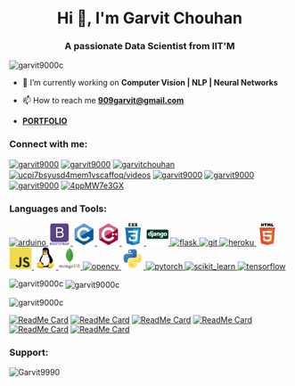 <h1 align="center">Hi 👋, I'm Garvit Chouhan</h1>
<h3 align="center">A passionate Data Scientist from IIT'M</h3>

<p align="left"> <img src="https://komarev.com/ghpvc/?username=garvit9000c&label=Profile%20views&color=0e75b6&style=flat" alt="garvit9000c" /> </p>

- 🔭 I’m currently working on **Computer Vision | NLP | Neural Networks**

- 📫 How to reach me **909garvit@gmail.com** 

- [**PORTFOLIO**](https://garvit9000c.github.io/Portfolio/)

<h3 align="left">Connect with me:</h3>
<p align="left">
<a href="https://linkedin.com/in/garvit9000" target="blank"><img align="center" src="https://raw.githubusercontent.com/rahuldkjain/github-profile-readme-generator/master/src/images/icons/Social/linked-in-alt.svg" alt="garvit9000" height="30" width="40" /></a>
<a href="https://stackoverflow.com/users/garvit9000" target="blank"><img align="center" src="https://raw.githubusercontent.com/rahuldkjain/github-profile-readme-generator/master/src/images/icons/Social/stack-overflow.svg" alt="garvit9000" height="30" width="40" /></a>
<a href="https://kaggle.com/garvitchouhan" target="blank"><img align="center" src="https://raw.githubusercontent.com/rahuldkjain/github-profile-readme-generator/master/src/images/icons/Social/kaggle.svg" alt="garvitchouhan" height="30" width="40" /></a>
<a href="https://www.youtube.com/channel/UCpI7BsYusd4MEm1VScAFfOQ/videos" target="blank"><img align="center" src="https://raw.githubusercontent.com/rahuldkjain/github-profile-readme-generator/master/src/images/icons/Social/youtube.svg" alt="ucpi7bsyusd4mem1vscaffoq/videos" height="30" width="40" /></a>
<a href="https://www.codechef.com/users/garvit9000" target="blank"><img align="center" src="https://cdn.jsdelivr.net/npm/simple-icons@3.1.0/icons/codechef.svg" alt="garvit9000" height="30" width="40" /></a>
<a href="https://codeforces.com/profile/garvit9000" target="blank"><img align="center" src="https://cdn.jsdelivr.net/npm/simple-icons@3.0.1/icons/codeforces.svg" alt="garvit9000" height="30" width="40" /></a>
<a href="https://www.leetcode.com/garvit9000" target="blank"><img align="center" src="https://raw.githubusercontent.com/rahuldkjain/github-profile-readme-generator/master/src/images/icons/Social/leet-code.svg" alt="garvit9000" height="30" width="40" /></a>
<a href="https://discord.gg/4ppMW7e3GX" target="blank"><img align="center" src="https://raw.githubusercontent.com/rahuldkjain/github-profile-readme-generator/master/src/images/icons/Social/discord.svg" alt="4ppMW7e3GX" height="30" width="40" /></a>
</p>

<h3 align="left">Languages and Tools:</h3>
<p align="left"> <a href="https://www.arduino.cc/" target="_blank"> <img src="https://cdn.worldvectorlogo.com/logos/arduino-1.svg" alt="arduino" width="40" height="40"/> </a> <a href="https://getbootstrap.com" target="_blank"> <img src="https://raw.githubusercontent.com/devicons/devicon/master/icons/bootstrap/bootstrap-plain-wordmark.svg" alt="bootstrap" width="40" height="40"/> </a> <a href="https://www.cprogramming.com/" target="_blank"> <img src="https://raw.githubusercontent.com/devicons/devicon/master/icons/c/c-original.svg" alt="c" width="40" height="40"/> </a> <a href="https://www.w3schools.com/cpp/" target="_blank"> <img src="https://raw.githubusercontent.com/devicons/devicon/master/icons/cplusplus/cplusplus-original.svg" alt="cplusplus" width="40" height="40"/> </a> <a href="https://www.w3schools.com/css/" target="_blank"> <img src="https://raw.githubusercontent.com/devicons/devicon/master/icons/css3/css3-original-wordmark.svg" alt="css3" width="40" height="40"/> </a> <a href="https://www.djangoproject.com/" target="_blank"> <img src="https://raw.githubusercontent.com/devicons/devicon/master/icons/django/django-original.svg" alt="django" width="40" height="40"/> </a><a href="https://flask.palletsprojects.com/" target="_blank"> <img src="https://www.vectorlogo.zone/logos/pocoo_flask/pocoo_flask-icon.svg" alt="flask" width="40" height="40"/> </a> <a href="https://git-scm.com/" target="_blank"> <img src="https://www.vectorlogo.zone/logos/git-scm/git-scm-icon.svg" alt="git" width="40" height="40"/> </a> <a href="https://heroku.com" target="_blank"> <img src="https://www.vectorlogo.zone/logos/heroku/heroku-icon.svg" alt="heroku" width="40" height="40"/> </a> <a href="https://www.w3.org/html/" target="_blank"> <img src="https://raw.githubusercontent.com/devicons/devicon/master/icons/html5/html5-original-wordmark.svg" alt="html5" width="40" height="40"/> </a> <a href="https://developer.mozilla.org/en-US/docs/Web/JavaScript" target="_blank"> <img src="https://raw.githubusercontent.com/devicons/devicon/master/icons/javascript/javascript-original.svg" alt="javascript" width="40" height="40"/> </a> <a href="https://www.linux.org/" target="_blank"> <img src="https://raw.githubusercontent.com/devicons/devicon/master/icons/linux/linux-original.svg" alt="linux" width="40" height="40"/> </a> <a href="https://www.mongodb.com/" target="_blank"> <img src="https://raw.githubusercontent.com/devicons/devicon/master/icons/mongodb/mongodb-original-wordmark.svg" alt="mongodb" width="40" height="40"/> </a> <a href="https://opencv.org/" target="_blank"> <img src="https://www.vectorlogo.zone/logos/opencv/opencv-icon.svg" alt="opencv" width="40" height="40"/> </a> <a href="https://www.python.org" target="_blank"> <img src="https://raw.githubusercontent.com/devicons/devicon/master/icons/python/python-original.svg" alt="python" width="40" height="40"/> </a> <a href="https://pytorch.org/" target="_blank"> <img src="https://www.vectorlogo.zone/logos/pytorch/pytorch-icon.svg" alt="pytorch" width="40" height="40"/> </a> <a href="https://scikit-learn.org/" target="_blank"> <img src="https://upload.wikimedia.org/wikipedia/commons/0/05/Scikit_learn_logo_small.svg" alt="scikit_learn" width="40" height="40"/> </a> <a href="https://www.tensorflow.org" target="_blank"> <img src="https://www.vectorlogo.zone/logos/tensorflow/tensorflow-icon.svg" alt="tensorflow" width="40" height="40"/> </a> </p>

<p><img align="left" src="https://github-readme-stats.vercel.app/api/top-langs?username=garvit9000c&show_icons=true&locale=en&layout=compact" alt="garvit9000c" /></p>

<p>&nbsp;<img align="center" src="https://github-readme-stats.vercel.app/api?username=garvit9000c&show_icons=true&locale=en" alt="garvit9000c" /></p>

<p><img align="center" src="https://github-readme-streak-stats.herokuapp.com/?user=garvit9000c&" alt="garvit9000c" /></p>

[![ReadMe Card](https://github-readme-stats.vercel.app/api/pin/?username=Garvit9000c&repo=PosMate&show_owner=true&theme=dark)](https://github.com/Garvit9000c/PosMate)
[![ReadMe Card](https://github-readme-stats.vercel.app/api/pin/?username=Garvit9000c&repo=Decode-X&show_owner=true&theme=dark)](https://github.com/Garvit9000c/Decode-X)
[![ReadMe Card](https://github-readme-stats.vercel.app/api/pin/?username=Garvit9000c&repo=texam&show_owner=true&theme=dark)](https://github.com/Garvit9000c/texam)
[![ReadMe Card](https://github-readme-stats.vercel.app/api/pin/?username=Dart9000&repo=Quelix&show_owner=true&theme=dark)](https://github.com/Dart9000/Quelix)
[![ReadMe Card](https://github-readme-stats.vercel.app/api/pin/?username=Dart9000&repo=OpenX&show_owner=true&theme=dark)](https://github.com/Dart9000/OpenX)
[![ReadMe Card](https://github-readme-stats.vercel.app/api/pin/?username=Dart9000&repo=TumorCNN&show_owner=true&theme=dark)](https://github.com/Dart9000/TumorCNN)


<h3 align="left">Support:</h3>
<p><a href="https://www.buymeacoffee.com/Garvit9990"> <img align="left" src="https://cdn.buymeacoffee.com/buttons/v2/default-yellow.png" height="50" width="210" alt="Garvit9990" /></a></p><br><br>
